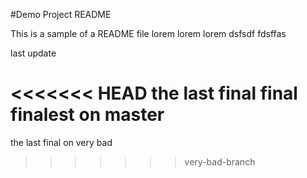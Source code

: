 #Demo Project README

This is a sample of a README file
lorem lorem
lorem
dsfsdf
fdsffas


last update



<<<<<<< HEAD
the last final final finalest on master 
=======
the last final on very bad 
>>>>>>> very-bad-branch




